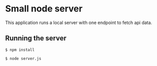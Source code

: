 # Small node server

This application runs a local server with one endpoint to fetch api data.

## Running the server

```
$ npm install

$ node server.js
```